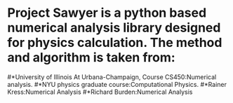 # Project Sawyer is a python based numerical analysis library designed for physics calculation. The method and algorithm is taken from:
#*University of Illinois At Urbana-Champaign, Course CS450:Numerical analysis.
#*NYU physics graduate course:Computational Physics.
#*Rainer Kress:Numerical Analysis
#*Richard Burden:Numerical Analysis
